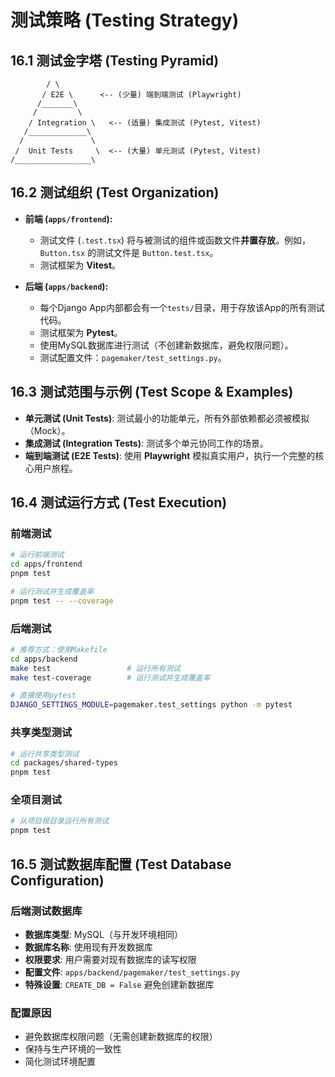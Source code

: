 # 测试策略 (Testing Strategy)

## 16.1 测试金字塔 (Testing Pyramid)

```text
        / \
       / E2E \      <-- (少量) 端到端测试 (Playwright)
      /_______\
     /         \
    / Integration \   <-- (适量) 集成测试 (Pytest, Vitest)
   /_____________\
  /               \
 /  Unit Tests     \  <-- (大量) 单元测试 (Pytest, Vitest)
/_________________\
```

## 16.2 测试组织 (Test Organization)

* **前端 (`apps/frontend`):**
    * 测试文件 (`.test.tsx`) 将与被测试的组件或函数文件**并置存放**。例如，`Button.tsx` 的测试文件是 `Button.test.tsx`。
    * 测试框架为 **Vitest**。

* **后端 (`apps/backend`):**
    * 每个Django App内部都会有一个`tests/`目录，用于存放该App的所有测试代码。
    * 测试框架为 **Pytest**。
    * 使用MySQL数据库进行测试（不创建新数据库，避免权限问题）。
    * 测试配置文件：`pagemaker/test_settings.py`。

## 16.3 测试范围与示例 (Test Scope & Examples)

* **单元测试 (Unit Tests)**: 测试最小的功能单元，所有外部依赖都必须被模拟（Mock）。
* **集成测试 (Integration Tests)**: 测试多个单元协同工作的场景。
* **端到端测试 (E2E Tests)**: 使用 **Playwright** 模拟真实用户，执行一个完整的核心用户旅程。

## 16.4 测试运行方式 (Test Execution)

### 前端测试
```bash
# 运行前端测试
cd apps/frontend
pnpm test

# 运行测试并生成覆盖率
pnpm test -- --coverage
```

### 后端测试
```bash
# 推荐方式：使用Makefile
cd apps/backend
make test                 # 运行所有测试
make test-coverage        # 运行测试并生成覆盖率

# 直接使用pytest
DJANGO_SETTINGS_MODULE=pagemaker.test_settings python -m pytest
```

### 共享类型测试
```bash
# 运行共享类型测试
cd packages/shared-types
pnpm test
```

### 全项目测试
```bash
# 从项目根目录运行所有测试
pnpm test
```

## 16.5 测试数据库配置 (Test Database Configuration)

### 后端测试数据库
- **数据库类型**: MySQL（与开发环境相同）
- **数据库名称**: 使用现有开发数据库
- **权限要求**: 用户需要对现有数据库的读写权限
- **配置文件**: `apps/backend/pagemaker/test_settings.py`
- **特殊设置**: `CREATE_DB = False` 避免创建新数据库

### 配置原因
- 避免数据库权限问题（无需创建新数据库的权限）
- 保持与生产环境的一致性
- 简化测试环境配置 